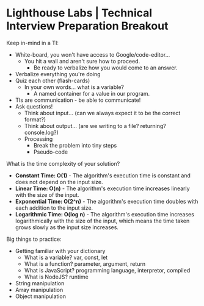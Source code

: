 # Lighthouse Labs | Technical Interview Preparation Breakout

Keep in-mind in a TI:
* White-board, you won't have access to Google/code-editor...
  * You hit a wall and aren't sure how to proceed.
    * Be ready to verbalize how you would come to an answer.
* Verbalize everything you're doing
* Quiz each other (flash-cards)
  * In your own words... what is a variable?
    * A named container for a value in our program.
* TIs are communication - be able to communicate!
* Ask questions!
  * Think about input... (can we always expect it to be the correct format?)
  * Think about output... (are we writing to a file? returning? console.log?)
  * Processing
    * Break the problem into tiny steps
    * Pseudo-code
  
What is the time complexity of your solution?
* **Constant Time: O(1)** - The algorithm's execution time is constant and does not depend on the input size.
* **Linear Time: O(n)** - The algorithm's execution time increases linearly with the size of the input.
* **Exponential Time: O(2^n)** - The algorithm's execution time doubles with each addition to the input size.
* **Logarithmic Time: O(log n)** - The algorithm's execution time increases logarithmically with the size of the input, which means the time taken grows slowly as the input size increases.

Big things to practice:
* Getting familiar with your dictionary
  * What is a variable? var, const, let
  * What is a function? parameter, argument, return
  * What is JavaScript? programming language, interpretor, compiled
  * What is NodeJS? runtime
* String manipulation
* Array manipulation
* Object manipulation
